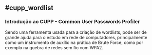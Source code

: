 <h2> #cupp_wordlist</h2>

<h3>Introdução ao CUPP - Common User Passwords Profiler</h3>

Sendo uma ferramenta usada para a criação de wordlists, pode ser de grande ajuda para o estudo em rede de computadores, principalmente como um instrumento de auxílio na prática de Brute Force, como por exemplo na quebra de redes sem fio com WPA2.





